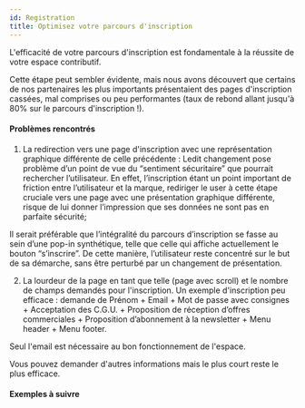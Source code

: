 ```yaml
---
id: Registration
title: Optimisez votre parcours d'inscription
---
```


L'efficacité de votre parcours d'inscription est fondamentale à la réussite de votre espace contributif. 

Cette étape peut sembler évidente, mais nous avons découvert que certains de nos partenaires les plus importants présentaient des pages d'inscription cassées, mal comprises ou peu performantes (taux de rebond allant jusqu'à 80% sur le parcours d'inscription !). 


#### Problèmes rencontrés 

1) La redirection vers une page d'inscription avec une représentation graphique différente de celle précédente : Ledit changement pose  problème d’un point de vue du “sentiment sécuritaire” que pourrait rechercher l’utilisateur. En effet, l’inscription étant un point important de friction entre l’utilisateur et la marque, rediriger le user à cette étape cruciale vers une page avec une présentation graphique différente, risque de lui donner l’impression que ses données ne sont pas en parfaite sécurité;

Il serait préférable que l’intégralité du parcours d’inscription se fasse au sein d’une pop-in synthétique, telle que celle qui affiche actuellement le bouton “s’inscrire”. De cette manière, l’utilisateur reste concentré sur le but de sa démarche, sans être perturbé par un changement de présentation.

2) La lourdeur de la page en tant que telle (page avec scroll) et le nombre de champs demandés pour l'inscription.
Un  exemple d'inscription peu efficace : demande de Prénom + Email + Mot de passe avec consignes + Acceptation des C.G.U. + Proposition de réception d’offres commerciales + Proposition d’abonnement à la newsletter + Menu header + Menu footer.

Seul l'email est nécessaire au bon fonctionnement de l'espace. 

Vous pouvez demander d'autres informations mais le plus court reste le plus efficace. 

#### Exemples à suivre


